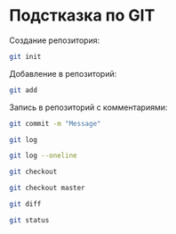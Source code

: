 # Подстказка по GIT

Создание репозитория:
```sh
git init
```

Добавление в репозиторий:
```sh
git add
```

Запись в репозиторий с комментариями:
```sh
git commit -m "Message"
```

```sh
git log
```

```sh
git log --oneline
```

```sh
git checkout
```

```sh
git checkout master
```

```sh
git diff
```

```sh
git status
```
